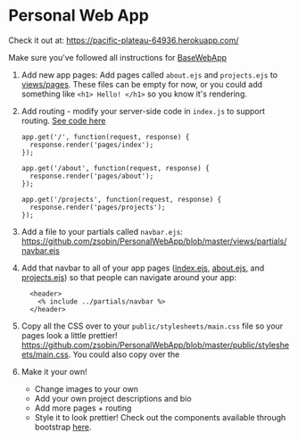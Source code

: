 # Personal Web App

Check it out at: https://pacific-plateau-64936.herokuapp.com/

Make sure you've followed all instructions for [BaseWebApp](https://github.com/zsobin/BaseWebApp)

1) Add new app pages: Add pages called `about.ejs` and `projects.ejs` to [views/pages](https://github.com/zsobin/PersonalWebApp/tree/master/views/pages). These files can be empty for now, or you could add something like `<h1> Hello! </h1>` so you know it's rendering.

2) Add routing - modify your server-side code in `index.js` to support routing. [See code here](https://github.com/zsobin/PersonalWebApp/blob/master/index.js#L13-L23)

    ```
    app.get('/', function(request, response) {
      response.render('pages/index');
    });

    app.get('/about', function(request, response) {
      response.render('pages/about');
    });

    app.get('/projects', function(request, response) {
      response.render('pages/projects');
    });

    ```

2) Add a file to your partials called `navbar.ejs`: https://github.com/zsobin/PersonalWebApp/blob/master/views/partials/navbar.ejs

3) Add that navbar to all of your app pages ([index.ejs](https://github.com/zsobin/PersonalWebApp/blob/master/views/pages/index.ejs#L7-L9), [about.ejs](https://github.com/zsobin/PersonalWebApp/blob/master/views/pages/about.ejs#L7-L9), and [projects.ejs](https://github.com/zsobin/PersonalWebApp/blob/master/views/pages/projects.ejs#L7-L9)) so that people can navigate around your app:

    ```
      <header>
        <% include ../partials/navbar %>
      </header>
    ```
    
4) Copy all the CSS over to your `public/stylesheets/main.css` file so your pages look a little prettier! https://github.com/zsobin/PersonalWebApp/blob/master/public/stylesheets/main.css. You could also copy over the 

5) Make it your own!
    - Change images to your own
    - Add your own project descriptions and bio
    - Add more pages + routing
    - Style it to look prettier! Check out the components available through bootstrap [here](http://getbootstrap.com/components/).
 
